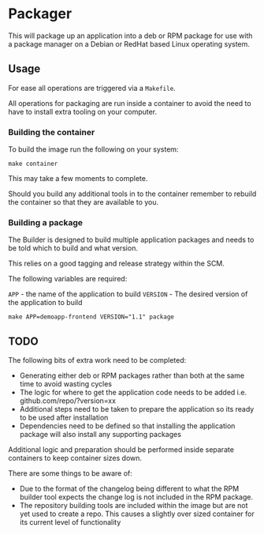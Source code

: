 # Packager

This will package up an application into a deb or RPM package for use with a
package manager on a Debian or RedHat based Linux operating system.


## Usage

For ease all operations are triggered via a `Makefile`.

All operations for packaging are run inside a container to avoid the need to
have to install extra tooling on your computer.


### Building the container

To build the image run the following on your system:

```shell
make container
```

This may take a few moments to complete.

Should you build any additional tools in to the container remember to rebuild
the container so that they are available to you.


### Building a package


The Builder is designed to build multiple application packages and needs to be
told which to build and what version.

This relies on a good tagging and release strategy within the SCM.

The following variables are required:

`APP` - the name of the application to build 
`VERSION` - The desired version of the application to build


```shell
make APP=demoapp-frontend VERSION="1.1" package
```


## TODO

The following bits of extra work need to be completed:

* Generating either deb or RPM packages rather than both at the same time to
  avoid wasting cycles
* The logic for where to get the application code needs to be added
  i.e. github.com/repo/?version=xx
* Additional steps need to be taken to prepare the application so its ready to
  be used after installation
* Dependencies need to be defined so that installing the application package
  will also install any supporting packages

Additional logic and preparation should be performed inside separate containers
to keep container sizes down.


There are some things to be aware of:

* Due to the format of the changelog being different to what the RPM builder
  tool expects the change log is not included in the RPM package.
* The repository building tools are included within the image but are not yet
  used to create a repo. This causes a slightly over sized container for its
  current level of functionality


